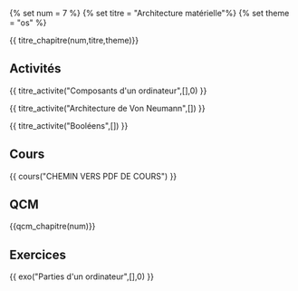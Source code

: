 
{% set num = 7 %}
{% set titre = "Architecture matérielle"%}
{% set theme = "os" %}

{{ titre_chapitre(num,titre,theme)}}
 
## Activités 

{{ titre_activite("Composants d'un ordinateur",[],0) }}


{{ titre_activite("Architecture de Von Neumann",[]) }}


{{ titre_activite("Booléens",[]) }}

## Cours

{{ cours("CHEMIN VERS PDF DE COURS") }}


## QCM

{{qcm_chapitre(num)}}


## Exercices

{{ exo("Parties d'un ordinateur",[],0) }}

